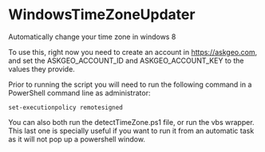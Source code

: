 # WindowsTimeZoneUpdater
Automatically change your time zone in windows 8

To use this, right now you need to create an account in https://askgeo.com, and set the ASKGEO_ACCOUNT_ID and ASKGEO_ACCOUNT_KEY to the values they provide.

Prior to running the script you will need to run the following command in a PowerShell command line as administrator: 

```
set-executionpolicy remotesigned 
```

You can also both run the detectTimeZone.ps1 file, or run the vbs wrapper. This last one is specially useful if you want to run it from an automatic task as it will not pop up a powershell window.
